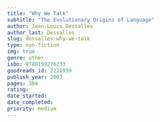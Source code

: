 ```yaml
---
title: "Why We Talk"
subtitle: "The Evolutionary Origins of Language"
author: Jean-Louis Dessalles
author_last: Dessalles
slug: dessalles-why-we-talk
type: non-fiction
img: true
genre: other
isbn: 9780199276233
goodreads_id: 2221939
publish_year: 2007
pages: 384
rating: 
date_started:
date_completed:
priority: medium
---
```

